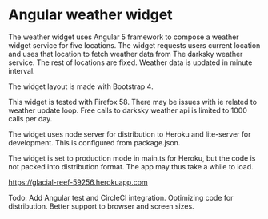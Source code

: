# Angular weather widget
The weather widget uses Angular 5 framework to compose a weather widget 
service for five locations. The widget requests users current location and uses that 
location to fetch weather data from The darksky weather service. The
rest of locations are fixed. Weather data is updated in minute interval. 

The widget layout is made with Bootstrap 4. 

This widget is tested with Firefox 58. There may be issues with ie related
to weather update loop. 
Free calls to darksky weather api is limited to 1000 calls per day.

The widget uses node server for distribution to Heroku and
lite-server for development. This is configured from package.json. 

The widget is set to production mode in main.ts for Heroku, but the code is not
packed into distribution format. The app may thus take a while to load. 

https://glacial-reef-59256.herokuapp.com

Todo:
    Add Angular test and CircleCI integration.
    Optimizing code for distribution.
    Better support to browser and screen sizes.